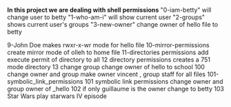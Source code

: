 **In this project we are dealing with shell permissions**
"0-iam-betty" will change user to betty
"1-who-am-i" will show current user
"2-groups" shows current user's groups
"3-new-owner" change owner of hello file to betty




9-John Doe makes rwxr-x-wr mode for hello file
10-mirror-permissions create mirror mode of olleh to home file
11-directories permissions add execute permit of directory to all
12 directory permissions creates a 751 mode directory
13 change group change owner of hello to school
100 change owner and group make owner vincent , group staff for all files
101-symbolic_link_permissions
101 symbolic link permissions change owner and group owner of _hello
102 if only guillaume is the owner change to betty
103 Star Wars play starwars IV episode
